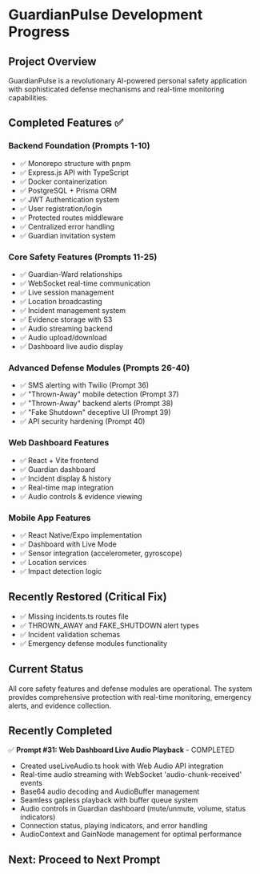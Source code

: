 # GuardianPulse Development Progress

## Project Overview
GuardianPulse is a revolutionary AI-powered personal safety application with sophisticated defense mechanisms and real-time monitoring capabilities.

## Completed Features ✅

### Backend Foundation (Prompts 1-10)
- ✅ Monorepo structure with pnpm
- ✅ Express.js API with TypeScript
- ✅ Docker containerization
- ✅ PostgreSQL + Prisma ORM
- ✅ JWT Authentication system
- ✅ User registration/login
- ✅ Protected routes middleware
- ✅ Centralized error handling
- ✅ Guardian invitation system

### Core Safety Features (Prompts 11-25)
- ✅ Guardian-Ward relationships
- ✅ WebSocket real-time communication
- ✅ Live session management
- ✅ Location broadcasting
- ✅ Incident management system
- ✅ Evidence storage with S3
- ✅ Audio streaming backend
- ✅ Audio upload/download
- ✅ Dashboard live audio display

### Advanced Defense Modules (Prompts 26-40)
- ✅ SMS alerting with Twilio (Prompt 36)
- ✅ "Thrown-Away" mobile detection (Prompt 37)
- ✅ "Thrown-Away" backend alerts (Prompt 38)
- ✅ "Fake Shutdown" deceptive UI (Prompt 39)
- ✅ API security hardening (Prompt 40)

### Web Dashboard Features
- ✅ React + Vite frontend
- ✅ Guardian dashboard
- ✅ Incident display & history
- ✅ Real-time map integration
- ✅ Audio controls & evidence viewing

### Mobile App Features
- ✅ React Native/Expo implementation
- ✅ Dashboard with Live Mode
- ✅ Sensor integration (accelerometer, gyroscope)
- ✅ Location services
- ✅ Impact detection logic

## Recently Restored (Critical Fix)
- ✅ Missing incidents.ts routes file
- ✅ THROWN_AWAY and FAKE_SHUTDOWN alert types
- ✅ Incident validation schemas
- ✅ Emergency defense modules functionality

## Current Status
All core safety features and defense modules are operational. The system provides comprehensive protection with real-time monitoring, emergency alerts, and evidence collection.

## Recently Completed
✅ **Prompt #31: Web Dashboard Live Audio Playback** - COMPLETED
- Created useLiveAudio.ts hook with Web Audio API integration
- Real-time audio streaming with WebSocket 'audio-chunk-received' events
- Base64 audio decoding and AudioBuffer management
- Seamless gapless playback with buffer queue system
- Audio controls in Guardian dashboard (mute/unmute, volume, status indicators)
- Connection status, playing indicators, and error handling
- AudioContext and GainNode management for optimal performance

## Next: Proceed to Next Prompt
